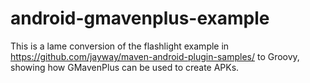 android-gmavenplus-example
==========================

This is a lame conversion of the flashlight example in https://github.com/jayway/maven-android-plugin-samples/ to Groovy, showing how GMavenPlus can be used to create APKs.
